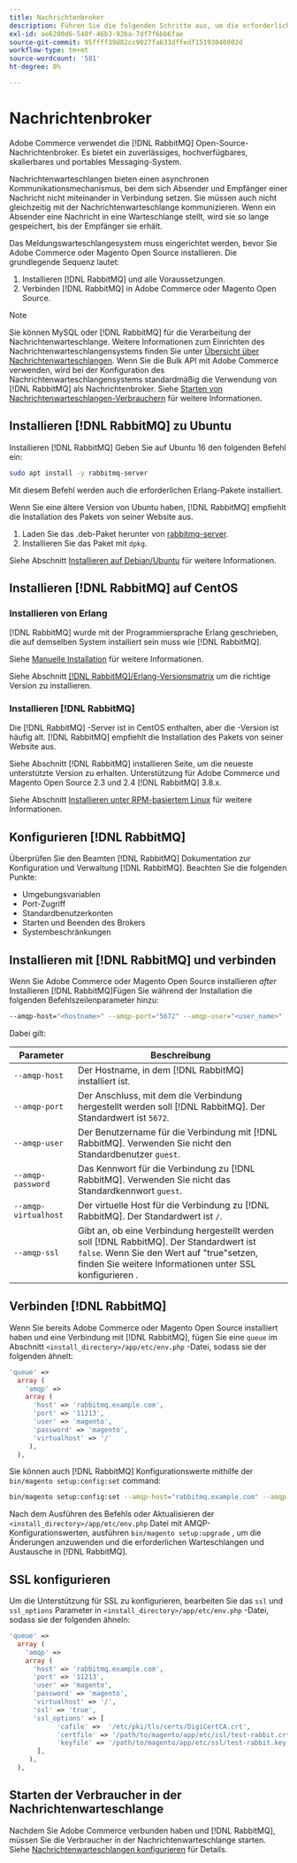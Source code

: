 ```yaml
---
title: Nachrichtenbroker
description: Führen Sie die folgenden Schritte aus, um die erforderliche Message Broker-Software (wie [!DNL RabbitMQ]) für Vor-Ort-Anlagen von Adobe Commerce und Magento Open Source.
exl-id: ae6200d6-540f-46b3-92ba-7df7f6bb6fae
source-git-commit: 95ffff39d82cc9027fa633dffedf15193040802d
workflow-type: tm+mt
source-wordcount: '581'
ht-degree: 0%

---
```


# Nachrichtenbroker

Adobe Commerce verwendet die [!DNL RabbitMQ] Open-Source-Nachrichtenbroker. Es bietet ein zuverlässiges, hochverfügbares, skalierbares und portables Messaging-System.

Nachrichtenwarteschlangen bieten einen asynchronen Kommunikationsmechanismus, bei dem sich Absender und Empfänger einer Nachricht nicht miteinander in Verbindung setzen. Sie müssen auch nicht gleichzeitig mit der Nachrichtenwarteschlange kommunizieren. Wenn ein Absender eine Nachricht in eine Warteschlange stellt, wird sie so lange gespeichert, bis der Empfänger sie erhält.

Das Meldungswarteschlangesystem muss eingerichtet werden, bevor Sie Adobe Commerce oder Magento Open Source installieren. Die grundlegende Sequenz lautet:

1. Installieren [!DNL RabbitMQ] und alle Voraussetzungen.
1. Verbinden [!DNL RabbitMQ] in Adobe Commerce oder Magento Open Source.

>[!NOTE]
>
>Sie können MySQL oder [!DNL RabbitMQ] für die Verarbeitung der Nachrichtenwarteschlange. Weitere Informationen zum Einrichten des Nachrichtenwarteschlangensystems finden Sie unter [Übersicht über Nachrichtenwarteschlangen](https://developer.adobe.com/commerce/php/development/components/message-queues/). Wenn Sie die Bulk API mit Adobe Commerce verwenden, wird bei der Konfiguration des Nachrichtenwarteschlangensystems standardmäßig die Verwendung von [!DNL RabbitMQ] als Nachrichtenbroker. Siehe [Starten von Nachrichtenwarteschlangen-Verbrauchern](../../configuration/cli/start-message-queues.md) für weitere Informationen.

## Installieren [!DNL RabbitMQ] zu Ubuntu

Installieren [!DNL RabbitMQ] Geben Sie auf Ubuntu 16 den folgenden Befehl ein:

```bash
sudo apt install -y rabbitmq-server
```

Mit diesem Befehl werden auch die erforderlichen Erlang-Pakete installiert.

Wenn Sie eine ältere Version von Ubuntu haben, [!DNL RabbitMQ] empfiehlt die Installation des Pakets von seiner Website aus.

1. Laden Sie das .deb-Paket herunter von [rabbitmq-server](https://www.rabbitmq.com/download.html).
1. Installieren Sie das Paket mit `dpkg`.

Siehe Abschnitt [Installieren auf Debian/Ubuntu](https://www.rabbitmq.com/install-debian.html) für weitere Informationen.

## Installieren [!DNL RabbitMQ] auf CentOS

### Installieren von Erlang

[!DNL RabbitMQ] wurde mit der Programmiersprache Erlang geschrieben, die auf demselben System installiert sein muss wie [!DNL RabbitMQ].

Siehe [Manuelle Installation](https://www.erlang-solutions.com/downloads/) für weitere Informationen.

Siehe Abschnitt [[!DNL RabbitMQ]/Erlang-Versionsmatrix](https://www.rabbitmq.com/which-erlang.html) um die richtige Version zu installieren.

### Installieren [!DNL RabbitMQ]

Die [!DNL RabbitMQ] -Server ist in CentOS enthalten, aber die -Version ist häufig alt. [!DNL RabbitMQ] empfiehlt die Installation des Pakets von seiner Website aus.

Siehe Abschnitt [!DNL RabbitMQ] installieren Seite, um die neueste unterstützte Version zu erhalten. Unterstützung für Adobe Commerce und Magento Open Source 2.3 und 2.4 [!DNL RabbitMQ] 3.8.x.

Siehe Abschnitt [Installieren unter RPM-basiertem Linux](https://www.rabbitmq.com/install-rpm.html) für weitere Informationen.

## Konfigurieren [!DNL RabbitMQ]

Überprüfen Sie den Beamten [!DNL RabbitMQ] Dokumentation zur Konfiguration und Verwaltung [!DNL RabbitMQ]. Beachten Sie die folgenden Punkte:

* Umgebungsvariablen
* Port-Zugriff
* Standardbenutzerkonten
* Starten und Beenden des Brokers
* Systembeschränkungen

## Installieren mit [!DNL RabbitMQ] und verbinden

Wenn Sie Adobe Commerce oder Magento Open Source installieren _after_ Installieren [!DNL RabbitMQ]Fügen Sie während der Installation die folgenden Befehlszeilenparameter hinzu:

```bash
--amqp-host="<hostname>" --amqp-port="5672" --amqp-user="<user_name>" --amqp-password="<password>" --amqp-virtualhost="/"
```

Dabei gilt:

| Parameter | Beschreibung |
|--- |--- |
| `--amqp-host` | Der Hostname, in dem [!DNL RabbitMQ] installiert ist. |
| `--amqp-port` | Der Anschluss, mit dem die Verbindung hergestellt werden soll [!DNL RabbitMQ]. Der Standardwert ist `5672`. |
| `--amqp-user` | Der Benutzername für die Verbindung mit [!DNL RabbitMQ]. Verwenden Sie nicht den Standardbenutzer `guest`. |
| `--amqp-password` | Das Kennwort für die Verbindung zu [!DNL RabbitMQ]. Verwenden Sie nicht das Standardkennwort `guest`. |
| `--amqp-virtualhost` | Der virtuelle Host für die Verbindung zu [!DNL RabbitMQ]. Der Standardwert ist `/`. |
| `--amqp-ssl` | Gibt an, ob eine Verbindung hergestellt werden soll [!DNL RabbitMQ]. Der Standardwert ist `false`. Wenn Sie den Wert auf &quot;true&quot;setzen, finden Sie weitere Informationen unter SSL konfigurieren . |

## Verbinden [!DNL RabbitMQ]

Wenn Sie bereits Adobe Commerce oder Magento Open Source installiert haben und eine Verbindung mit [!DNL RabbitMQ], fügen Sie eine `queue` im Abschnitt `<install_directory>/app/etc/env.php` -Datei, sodass sie der folgenden ähnelt:

```php
'queue' =>
  array (
    'amqp' =>
    array (
      'host' => 'rabbitmq.example.com',
      'port' => '11213',
      'user' => 'magento',
      'password' => 'magento',
      'virtualhost' => '/'
     ),
  ),
```

Sie können auch [!DNL RabbitMQ] Konfigurationswerte mithilfe der `bin/magento setup:config:set` command:

```bash
bin/magento setup:config:set --amqp-host="rabbitmq.example.com" --amqp-port="11213" --amqp-user="magento" --amqp-password="magento" --amqp-virtualhost="/"
```

Nach dem Ausführen des Befehls oder Aktualisieren der `<install_directory>/app/etc/env.php` Datei mit AMQP-Konfigurationswerten, ausführen `bin/magento setup:upgrade` , um die Änderungen anzuwenden und die erforderlichen Warteschlangen und Austausche in [!DNL RabbitMQ].

## SSL konfigurieren

Um die Unterstützung für SSL zu konfigurieren, bearbeiten Sie das `ssl` und `ssl_options` Parameter in `<install_directory>/app/etc/env.php` -Datei, sodass sie der folgenden ähneln:

```php
'queue' =>
  array (
    'amqp' =>
    array (
      'host' => 'rabbitmq.example.com',
      'port' => '11213',
      'user' => 'magento',
      'password' => 'magento',
      'virtualhost' => '/',
      'ssl' => 'true',
      'ssl_options' => [
            'cafile' =>  '/etc/pki/tls/certs/DigiCertCA.crt',
            'certfile' => '/path/to/magento/app/etc/ssl/test-rabbit.crt',
            'keyfile' => '/path/to/magento/app/etc/ssl/test-rabbit.key'
       ],
     ),
  ),
```

## Starten der Verbraucher in der Nachrichtenwarteschlange

Nachdem Sie Adobe Commerce verbunden haben und [!DNL RabbitMQ], müssen Sie die Verbraucher in der Nachrichtenwarteschlange starten. Siehe [Nachrichtenwarteschlangen konfigurieren](../../configuration/cli/start-message-queues.md) für Details.
